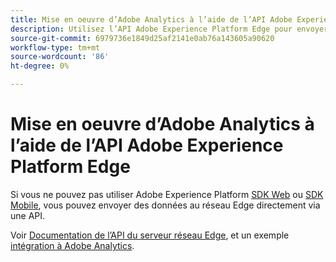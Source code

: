 ```yaml
---
title: Mise en oeuvre d’Adobe Analytics à l’aide de l’API Adobe Experience Platform Edge
description: Utilisez l’API Adobe Experience Platform Edge pour envoyer des données à Adobe Analytics.
source-git-commit: 6979736e1849d25af2141e0ab76a143605a90620
workflow-type: tm+mt
source-wordcount: '86'
ht-degree: 0%

---
```



# Mise en oeuvre d’Adobe Analytics à l’aide de l’API Adobe Experience Platform Edge

Si vous ne pouvez pas utiliser Adobe Experience Platform [SDK Web](../web-sdk/overview.md) ou [SDK Mobile](../mobile-sdk/overview.md), vous pouvez envoyer des données au réseau Edge directement via une API.

Voir [Documentation de l’API du serveur réseau Edge](https://experienceleague.adobe.com/docs/experience-platform/edge-network-server-api/overview.html), et un exemple [intégration à Adobe Analytics](https://experienceleague.adobe.com/docs/experience-platform/edge-network-server-api/interacting-other-adobe-solutions/interacting-adobe-analytics.html).
